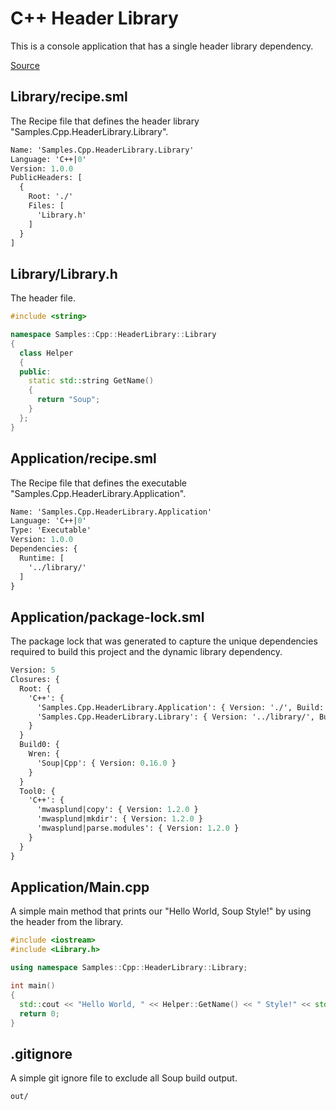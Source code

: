 # C++ Header Library
This is a console application that has a single header library dependency.

[Source](https://github.com/soup-build/soup/tree/main/samples/cpp/header-library)

## Library/recipe.sml
The Recipe file that defines the header library "Samples.Cpp.HeaderLibrary.Library".
```sml
Name: 'Samples.Cpp.HeaderLibrary.Library'
Language: 'C++|0'
Version: 1.0.0
PublicHeaders: [
  {
    Root: './'
    Files: [
      'Library.h'
    ]
  }
]
```

## Library/Library.h
The header file.
```cpp
#include <string>

namespace Samples::Cpp::HeaderLibrary::Library
{
  class Helper
  {
  public:
    static std::string GetName()
    {
      return "Soup";
    }
  };
}
```

## Application/recipe.sml
The Recipe file that defines the executable "Samples.Cpp.HeaderLibrary.Application".
```sml
Name: 'Samples.Cpp.HeaderLibrary.Application'
Language: 'C++|0'
Type: 'Executable'
Version: 1.0.0
Dependencies: {
  Runtime: [
    '../library/'
  ]
}
```

## Application/package-lock.sml
The package lock that was generated to capture the unique dependencies required to build this project and the dynamic library dependency.
```sml
Version: 5
Closures: {
  Root: {
    'C++': {
      'Samples.Cpp.HeaderLibrary.Application': { Version: './', Build: 'Build0', Tool: 'Tool0' }
      'Samples.Cpp.HeaderLibrary.Library': { Version: '../library/', Build: 'Build0', Tool: 'Tool0' }
    }
  }
  Build0: {
    Wren: {
      'Soup|Cpp': { Version: 0.16.0 }
    }
  }
  Tool0: {
    'C++': {
      'mwasplund|copy': { Version: 1.2.0 }
      'mwasplund|mkdir': { Version: 1.2.0 }
      'mwasplund|parse.modules': { Version: 1.2.0 }
    }
  }
}
```

## Application/Main.cpp
A simple main method that prints our "Hello World, Soup Style!" by using the header from the library.
```cpp
#include <iostream>
#include <Library.h>

using namespace Samples::Cpp::HeaderLibrary::Library;

int main()
{
  std::cout << "Hello World, " << Helper::GetName() << " Style!" << std::endl;
  return 0;
}
```

## .gitignore
A simple git ignore file to exclude all Soup build output.
```
out/
```
